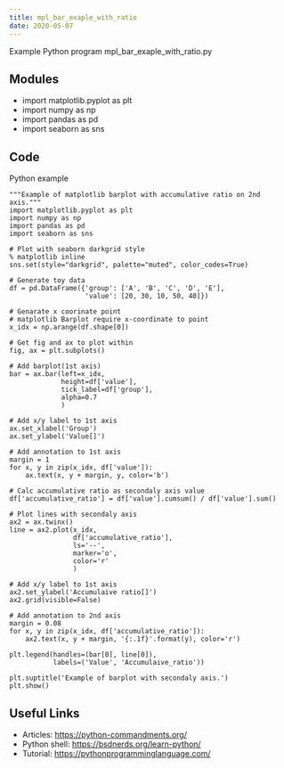 ```yaml
---
title: mpl_bar_exaple_with_ratio
date: 2020-05-07
---
```

Example Python program mpl_bar_exaple_with_ratio.py

## Modules

* import matplotlib.pyplot as plt
* import numpy as np
* import pandas as pd
* import seaborn as sns

## Code

Python example

    """Example of matplotlib barplot with accumulative ratio on 2nd axis."""
    import matplotlib.pyplot as plt
    import numpy as np
    import pandas as pd
    import seaborn as sns
    
    # Plot with seaborn darkgrid style
    % matplotlib inline
    sns.set(style="darkgrid", palette="muted", color_codes=True)
    
    # Generate toy data
    df = pd.DataFrame({'group': ['A', 'B', 'C', 'D', 'E'],
                       'value': [20, 30, 10, 50, 40]})
    
    # Genarate x coorinate point
    # matplotlib Barplot require x-coordinate to point
    x_idx = np.arange(df.shape[0])
    
    # Get fig and ax to plot within
    fig, ax = plt.subplots()
    
    # Add barplot(1st axis)
    bar = ax.bar(left=x_idx,
                 height=df['value'],
                 tick_label=df['group'],
                 alpha=0.7
                 )
    
    # Add x/y label to 1st axis
    ax.set_xlabel('Group')
    ax.set_ylabel('Value[]')
    
    # Add annotation to 1st axis
    margin = 1
    for x, y in zip(x_idx, df['value']):
        ax.text(x, y + margin, y, color='b')
    
    # Calc accumulative ratio as secondaly axis value
    df['accumulative_ratio'] = df['value'].cumsum() / df['value'].sum()
    
    # Plot lines with secondaly axis
    ax2 = ax.twinx()
    line = ax2.plot(x_idx,
                    df['accumulative_ratio'],
                    ls='--',
                    marker='o',
                    color='r'
                    )
    
    # Add x/y label to 1st axis
    ax2.set_ylabel('Accumulaive ratio[]')
    ax2.grid(visible=False)
    
    # Add annotation to 2nd axis
    margin = 0.08
    for x, y in zip(x_idx, df['accumulative_ratio']):
        ax2.text(x, y + margin, '{:.1f}'.format(y), color='r')
    
    plt.legend(handles=(bar[0], line[0]),
               labels=('Value', 'Accumulaive_ratio'))
    
    plt.suptitle('Example of barplot with secondaly axis.')
    plt.show()
    

## Useful Links

- Articles: https://python-commandments.org/
- Python shell: https://bsdnerds.org/learn-python/
- Tutorial: https://pythonprogramminglanguage.com/
